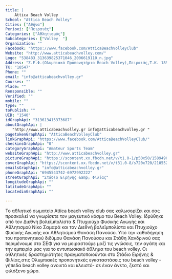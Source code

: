```yaml
---
title: |
    Attica Beach Volley
School: "Attica Beach Volley"
Cities: ["Αθήνα"]
Perioxi: ["Πειραιάς"]
Categories: ["Αθλητισμός"]
Subcategories: ["Volley  "]
Organization: ""
Facebook: "https://www.facebook.com/AtticaBeachVolleyClub"
Website: "http://www.atticabeachvolley.com/"
Logo: "538483_313639825371046_2006619110_n.jpg"
Address: "Σ.Ε.Φ.(Ολυμπιακό Προπονητήριο Beach Volley),Πειραιάς,Τ.Κ. 18547"
TK: "18547"
Phone: ""
email: "info@atticabeachvolley.gr"
Courses: ""
Place: ""
Rensponsible: ""
Verified: ""
mobile: ""
type: ""
toPublish: ""
UID: "1540"
idGraphApi: "313613415373687"
aboutGraphApi: | 
   "http://www.atticabeachvolley.gr info@atticabeachvolley.gr "
pagetokenGraphApi: "AtticaBeachVolleyClub"
linkGraphApi: "https://www.facebook.com/AtticaBeachVolleyClub/"
checkinsGraphApi: "0"
categoryGraphApi: "Amateur Sports Team"
websiteGraphApi: "http://www.atticabeachvolley.gr"
pictureGraphApi: "https://scontent.xx.fbcdn.net/v/t1.0-1/p50x50/15894905_1225261800875506_4783342493108354134_n.jpg?oh=d47c71175e8e261ca9515ab1dd38e847&amp;oe=5B0932D6"
coverGraphApi: "https://scontent.xx.fbcdn.net/v/t31.0-8/s720x720/21055241_1449351788466505_8792849624217531228_o.jpg?oh=cb6340d2a93cb05c54007c66f4f68749&amp;oe=5B093414"
emailsGraphApi: "info@atticabeachvolley.gr"
phoneGraphApi: "6945543742-6972992222"
streetGraphApi: "Στάδιο Ειρήνης &amp; Φιλίας"
longitudeGraphApi: ""
latitudeGraphApi: ""
locatedinGraphApi: ""

---
```


Το αθλητικό σωματείο Attica beach volley club σας καλωσορίζει και σας προσκαλεί να γνωρίσετε τον μαγευτικό κόσμο του Beach Volley. Ιδρύθηκε από τον Διεθνή βολεϊμπολίστα &amp; Πτυχιούχο Φυσικής Αγωγής και Αθλητισμού Νίκο Σαμαρά και τον Διεθνή βολεϊμπολίστα και Πτυχιούχο Φυσικής Αγωγής και Αθλητισμού Θανάση Πανούσο. Υπό την καθοδήγηση του προπονητικού διδύμου Θανάση Πανούσου και Στάθη Χανδρινού σας περιμένουμε στο ΣΕΦ για να μοιραστούμε μαζί τις γνώσεις, την αγάπη και την εμπειρία μας για το εντυπωσιακό άθλημα του beach volley. Οι αθλητικές δραστηριότητες πραγματοποιούνται στο Στάδιο Ειρήνης &amp; Φιλίας,στις Ολυμπιακές προπονητικές εγκαταστάσεις του beach volley - γήπεδα beach volley ανοικτό και κλειστό- σε έναν άνετο, ζεστό και φιλόξενο χώρο. 


